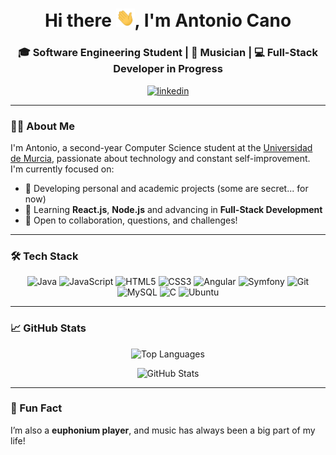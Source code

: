 <h1 align="center">Hi there <img src="https://raw.githubusercontent.com/ABSphreak/ABSphreak/master/gifs/Hi.gif" width="30px">, I'm Antonio Cano</h1>
<h3 align="center">🎓 Software Engineering Student | 🎺 Musician | 💻 Full-Stack Developer in Progress</h3>

<p align="center">
  <a href="https://www.linkedin.com/in/antonio-cano-ruiz-64a642234/" target="_blank">
    <img src="https://cdn.jsdelivr.net/npm/simple-icons@3.0.1/icons/linkedin.svg" alt="linkedin" height="30" width="40" />
  </a>
</p>

---

### 👨‍💻 About Me

I'm Antonio, a second-year Computer Science student at the [Universidad de Murcia](https://www.um.es/), passionate about technology and constant self-improvement.  
I'm currently focused on:

- 🚀 Developing personal and academic projects (some are secret... for now)
- 🌱 Learning **React.js**, **Node.js** and advancing in **Full-Stack Development**
- 💬 Open to collaboration, questions, and challenges!

---

### 🛠️ Tech Stack

<p align="center">
  <img height="40" src="https://cdn.jsdelivr.net/npm/simple-icons@v5/icons/java.svg" alt="Java" />
  <img height="40" src="https://cdn.jsdelivr.net/npm/simple-icons@v5/icons/javascript.svg" alt="JavaScript" />
  <img height="40" src="https://cdn.jsdelivr.net/npm/simple-icons@v5/icons/html5.svg" alt="HTML5" />
  <img height="40" src="https://cdn.jsdelivr.net/npm/simple-icons@v5/icons/css3.svg" alt="CSS3" />
  <img height="40" src="https://cdn.jsdelivr.net/npm/simple-icons@v5/icons/angular.svg" alt="Angular" />
  <img height="40" src="https://cdn.jsdelivr.net/npm/simple-icons@v5/icons/symfony.svg" alt="Symfony" />
  <img height="40" src="https://cdn.jsdelivr.net/npm/simple-icons@v5/icons/git.svg" alt="Git" />
  <img height="40" src="https://cdn.jsdelivr.net/npm/simple-icons@v5/icons/mysql.svg" alt="MySQL" />
  <img height="40" src="https://cdn.jsdelivr.net/npm/simple-icons@v5/icons/c.svg" alt="C" />
  <img height="40" src="https://cdn.jsdelivr.net/npm/simple-icons@v5/icons/ubuntu.svg" alt="Ubuntu" />
</p>

---

### 📈 GitHub Stats

<p align="center">
  <img src="https://github-readme-stats.vercel.app/api/top-langs/?username=antcanor&layout=compact&theme=default" alt="Top Languages" />
</p>
<p align="center">
  <img src="https://github-readme-stats.vercel.app/api?username=antcanor&show_icons=true&theme=default" alt="GitHub Stats" />
</p>

---

### 🎵 Fun Fact

I’m also a **euphonium player**, and music has always been a big part of my life!


